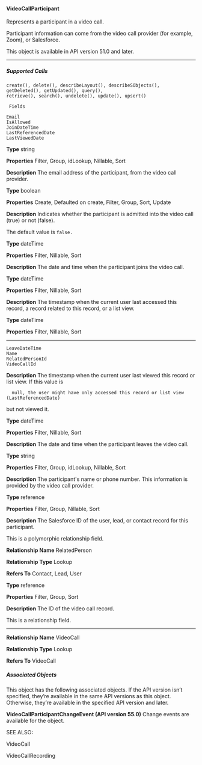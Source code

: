 #### VideoCallParticipant

Represents a participant in a video call.

Participant information can come from the video call provider (for example, Zoom), or Salesforce.

This object is available in API version 51.0 and later.


-----

##### Supported Calls
```
create(), delete(), describeLayout(), describeSObjects(), getDeleted(), getUpdated(), query(),
retrieve(), search(), undelete(), update(), upsert()

 Fields

```
```
Email
IsAllowed
JoinDateTime
LastReferencedDate
LastViewedDate

```

**Type**
string

**Properties**
Filter, Group, idLookup, Nillable, Sort

**Description**
The email address of the participant, from the video call provider.

**Type**
boolean

**Properties**
Create, Defaulted on create, Filter, Group, Sort, Update

**Description**
Indicates whether the participant is admitted into the video call (true) or not (false).

The default value is `false.`

**Type**
dateTime

**Properties**
Filter, Nillable, Sort

**Description**
The date and time when the participant joins the video call.

**Type**
dateTime

**Properties**
Filter, Nillable, Sort

**Description**
The timestamp when the current user last accessed this record, a record related to this record,
or a list view.

**Type**
dateTime

**Properties**
Filter, Nillable, Sort


-----

```
LeaveDateTime
Name
RelatedPersonId
VideoCallId

```

**Description**
The timestamp when the current user last viewed this record or list view. If this value is
```
  null, the user might have only accessed this record or list view (LastReferencedDate)

```
but not viewed it.

**Type**
dateTime

**Properties**
Filter, Nillable, Sort

**Description**
The date and time when the participant leaves the video call.

**Type**
string

**Properties**
Filter, Group, idLookup, Nillable, Sort

**Description**
The participant's name or phone number. This information is provided by the video call
provider.

**Type**
reference

**Properties**
Filter, Group, Nillable, Sort

**Description**
The Salesforce ID of the user, lead, or contact record for this participant.

This is a polymorphic relationship field.

**Relationship Name**
RelatedPerson

**Relationship Type**
Lookup

**Refers To**
Contact, Lead, User

**Type**
reference

**Properties**
Filter, Group, Sort

**Description**
The ID of the video call record.

This is a relationship field.


-----

**Relationship Name**
VideoCall

**Relationship Type**
Lookup

**Refers To**
VideoCall

##### Associated Objects

This object has the following associated objects. If the API version isn’t specified, they’re available in the same API versions as this object.
Otherwise, they’re available in the specified API version and later.

**VideoCallParticipantChangeEvent (API version 55.0)**
Change events are available for the object.

SEE ALSO:

VideoCall

VideoCallRecording
